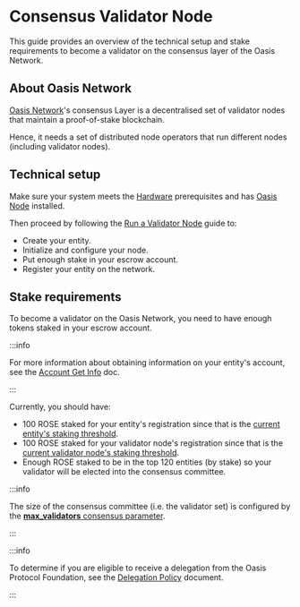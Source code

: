 # Consensus Validator Node

This guide provides an overview of the technical setup and stake requirements to
become a validator on the consensus layer of the Oasis Network.

## About Oasis Network

[Oasis Network](../../general/oasis-network/README.mdx)'s consensus Layer is a decentralised set of validator nodes that maintain a proof-of-stake blockchain.

Hence, it needs a set of distributed node operators that run different nodes (including validator nodes).

## Technical setup

Make sure your system meets the [Hardware](../../node/run-your-node/prerequisites/hardware-recommendations.md) prerequisites and has [Oasis Node](../../node/run-your-node/prerequisites/oasis-node.md) installed.

Then proceed by following the [Run a Validator Node](../../node/run-your-node/validator-node.mdx) guide to:

* Create your entity.
* Initialize and configure your node.
* Put enough stake in your escrow account.
* Register your entity on the network.

## Stake requirements

To become a validator on the Oasis Network, you need to have enough tokens staked in your escrow account.

:::info

For more information about obtaining information on your entity's account, see the [Account Get Info](../../general/manage-tokens/cli/account.md#show) doc.

:::

Currently, you should have:

* 100 ROSE staked for your entity's registration since that is the [current entity's staking threshold](../../node/genesis-doc.md#node-and-paratime-token-thresholds).
* 100 ROSE staked for your validator node's registration since that is the [current validator node's staking threshold](../../node/genesis-doc.md#node-and-paratime-token-thresholds).
* Enough ROSE staked to be in the top 120 entities (by stake) so your validator will be elected into the consensus committee.

:::info

The size of the consensus committee (i.e. the validator set) is configured by the [**max_validators** consensus parameter](../../node/genesis-doc.md#consensus).

:::

:::info

To determine if you are eligible to receive a delegation from the Oasis Protocol Foundation, see the [Delegation Policy](../delegation-policy.md) document.

:::
